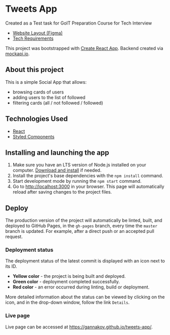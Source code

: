 # Tweets App

Created as a Test task for GoIT Preparation Course for Tech Interview

- [Website Layout (Figma)](https://www.figma.com/file/zun1oP6NmS2Lmgbcj6e1IG/Test?node-id=7-89&t=gbK7eMVCtuvJng9E-0)
- [Tech Requirements](https://drive.google.com/file/d/1XQnUiuhy6zndS8wN9ZonHZV6Iu0esiA1/view)

This project was bootstrapped with [Create React App](https://github.com/facebook/create-react-app). Backend created via [mockapi.io](https://mockapi.io/projects).

## About this project

This is a simple Social App that allows:

- browsing cards of users
- adding users to the list of followed
- filtering cards (all / not followed / followed)

## Technologies Used

- [React](https://reactjs.org/)
- [Styled Components](https://styled-components.com/)

## Installing and launching the app

1. Make sure you have an LTS version of Node.js installed on your computer.
   [Download and install](https://nodejs.org/en/) if needed.
2. Install the project's base dependencies with the `npm install` command.
3. Start development mode by running the `npm start` command.
4. Go to [http://localhost:3000](http://localhost:3000) in your browser. This
   page will automatically reload after saving changes to the project files.

## Deploy

The production version of the project will automatically be linted, built, and
deployed to GitHub Pages, in the `gh-pages` branch, every time the `master` branch
is updated. For example, after a direct push or an accepted pull request.

### Deployment status

The deployment status of the latest commit is displayed with an icon next to its
ID.

- **Yellow color** - the project is being built and deployed.
- **Green color** - deployment completed successfully.
- **Red color** - an error occurred during linting, build or deployment.

More detailed information about the status can be viewed by clicking on the
icon, and in the drop-down window, follow the link `Details`.

### Live page

Live page can be accessed at <https://gannakov.github.io/tweets-app/>.
